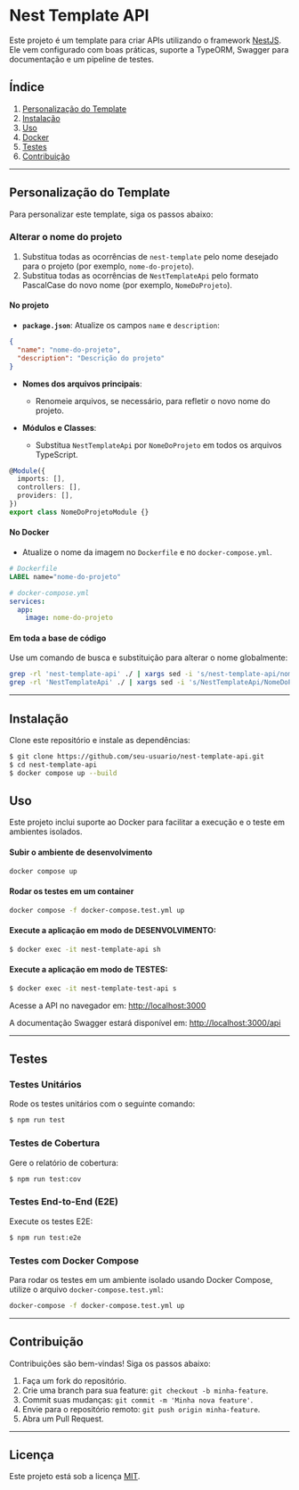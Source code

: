 # Nest Template API

Este projeto é um template para criar APIs utilizando o framework [NestJS](https://nestjs.com/). Ele vem configurado com boas práticas, suporte a TypeORM, Swagger para documentação e um pipeline de testes.

## Índice

1. [Personalização do Template](#personalizacao-do-template)
2. [Instalação](#instalacao)
3. [Uso](#uso)
4. [Docker](#docker)
5. [Testes](#testes)
6. [Contribuição](#contribuicao)

---

## Personalização do Template

Para personalizar este template, siga os passos abaixo:

### Alterar o nome do projeto

1. Substitua todas as ocorrências de `nest-template` pelo nome desejado para o projeto (por exemplo, `nome-do-projeto`).
2. Substitua todas as ocorrências de `NestTemplateApi` pelo formato PascalCase do novo nome (por exemplo, `NomeDoProjeto`).

#### No projeto

- **`package.json`**: Atualize os campos `name` e `description`:

```json
{
  "name": "nome-do-projeto",
  "description": "Descrição do projeto"
}
```

- **Nomes dos arquivos principais**:
  - Renomeie arquivos, se necessário, para refletir o novo nome do projeto.

- **Módulos e Classes**:
  - Substitua `NestTemplateApi` por `NomeDoProjeto` em todos os arquivos TypeScript.

```typescript
@Module({
  imports: [],
  controllers: [],
  providers: [],
})
export class NomeDoProjetoModule {}
```

#### No Docker

- Atualize o nome da imagem no `Dockerfile` e no `docker-compose.yml`.

```dockerfile
# Dockerfile
LABEL name="nome-do-projeto"
```

```yaml
# docker-compose.yml
services:
  app:
    image: nome-do-projeto
```

#### Em toda a base de código

Use um comando de busca e substituição para alterar o nome globalmente:

```bash
grep -rl 'nest-template-api' ./ | xargs sed -i 's/nest-template-api/nome-do-projeto/g'
grep -rl 'NestTemplateApi' ./ | xargs sed -i 's/NestTemplateApi/NomeDoProjeto/g'
```

---

## Instalação

Clone este repositório e instale as dependências:

```bash
$ git clone https://github.com/seu-usuario/nest-template-api.git
$ cd nest-template-api
$ docker compose up --build
```

## Uso

Este projeto inclui suporte ao Docker para facilitar a execução e o teste em ambientes isolados.

#### Subir o ambiente de desenvolvimento

```bash
docker compose up
```

#### Rodar os testes em um container

```bash
docker compose -f docker-compose.test.yml up
```

#### Execute a aplicação em modo de DESENVOLVIMENTO:

```bash
$ docker exec -it nest-template-api sh
```

#### Execute a aplicação em modo de TESTES:

```bash
$ docker exec -it nest-template-test-api s
```

Acesse a API no navegador em: [http://localhost:3000](http://localhost:3000)

A documentação Swagger estará disponível em: [http://localhost:3000/api](http://localhost:3000/api)

---
## Testes

### Testes Unitários

Rode os testes unitários com o seguinte comando:

```bash
$ npm run test
```

### Testes de Cobertura

Gere o relatório de cobertura:

```bash
$ npm run test:cov
```

### Testes End-to-End (E2E)

Execute os testes E2E:

```bash
$ npm run test:e2e
```

### Testes com Docker Compose

Para rodar os testes em um ambiente isolado usando Docker Compose, utilize o arquivo `docker-compose.test.yml`:

```bash
docker-compose -f docker-compose.test.yml up
```

---

## Contribuição

Contribuições são bem-vindas! Siga os passos abaixo:

1. Faça um fork do repositório.
2. Crie uma branch para sua feature: `git checkout -b minha-feature`.
3. Commit suas mudanças: `git commit -m 'Minha nova feature'`.
4. Envie para o repositório remoto: `git push origin minha-feature`.
5. Abra um Pull Request.

---

## Licença

Este projeto está sob a licença [MIT](LICENSE).

